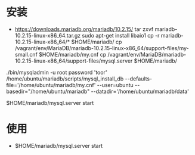 # 安装
* https://downloads.mariadb.org/mariadb/10.2.15/
tar zxvf mariadb-10.2.15-linux-x86_64.tar.gz
sudo apt-get install libaio1
cp -r mariadb-10.2.15-linux-x86_64/* $HOME/mariadb/
cp /vagrant/env/MariaDB/mariadb-10.2.15-linux-x86_64/support-files/my-small.cnf $HOME/mariadb/my.cnf
cp /vagrant/env/MariaDB/mariadb-10.2.15-linux-x86_64/support-files/mysql.server $HOME/mariadb/

./bin/mysqladmin -u root password 'toor'
/home/ubuntu/mariadb/scripts/mysql_install_db --defaults-file='/home/ubuntu/mariadb/my.cnf' --user=ubuntu --basedir="/home/ubuntu/mariadb" --datadir='/home/ubuntu/mariadb/data'

$HOME/mariadb/mysql.server start

# 使用
* $HOME/mariadb/mysql.server start
